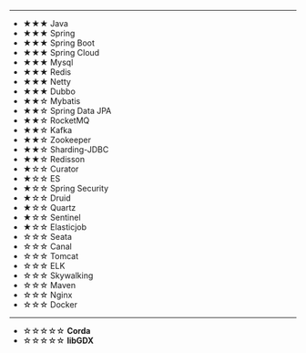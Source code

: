 ***

- ★★★ Java
- ★★★ Spring
- ★★★ Spring Boot
- ★★★ Spring Cloud
- ★★★ Mysql
- ★★★ Redis
- ★★★ Netty
- ★★★ Dubbo
- ★★☆ Mybatis
- ★★☆ Spring Data JPA
- ★★☆ RocketMQ
- ★★☆ Kafka
- ★★☆ Zookeeper
- ★★☆ Sharding-JDBC
- ★★☆ Redisson
- ★☆☆ Curator
- ★☆☆ ES
- ★☆☆ Spring Security
- ★☆☆ Druid
- ★☆☆ Quartz
- ★☆☆ Sentinel
- ★☆☆ Elasticjob
- ☆☆☆ Seata
- ☆☆☆ Canal
- ☆☆☆ Tomcat
- ☆☆☆ ELK
- ☆☆☆ Skywalking
- ☆☆☆ Maven
- ☆☆☆ Nginx
- ☆☆☆ Docker

***

- ☆☆☆☆☆ **Corda**
- ☆☆☆☆☆ **libGDX**
